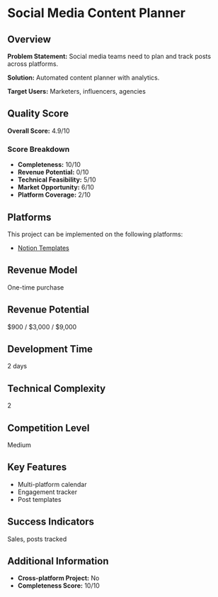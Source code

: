 # Social Media Content Planner

## Overview
**Problem Statement:** Social media teams need to plan and track posts across platforms.

**Solution:** Automated content planner with analytics.

**Target Users:** Marketers, influencers, agencies

## Quality Score
**Overall Score:** 4.9/10

### Score Breakdown
- **Completeness:** 10/10
- **Revenue Potential:** 0/10
- **Technical Feasibility:** 5/10
- **Market Opportunity:** 6/10
- **Platform Coverage:** 2/10

## Platforms
This project can be implemented on the following platforms:
- [Notion Templates](./platforms/notion-templates/)

## Revenue Model
One-time purchase

## Revenue Potential
$900 / $3,000 / $9,000

## Development Time
2 days

## Technical Complexity
2

## Competition Level
Medium

## Key Features
- Multi-platform calendar
- Engagement tracker
- Post templates

## Success Indicators
Sales, posts tracked

## Additional Information
- **Cross-platform Project:** No
- **Completeness Score:** 10/10
